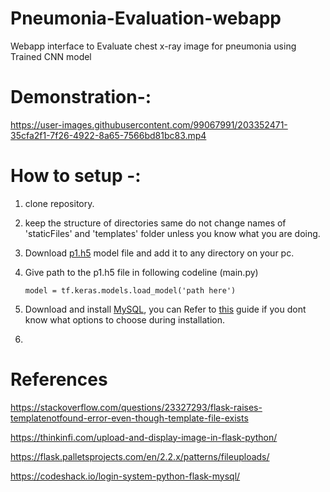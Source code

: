 # Pneumonia-Evaluation-webapp

Webapp interface to Evaluate chest x-ray image for pneumonia using Trained CNN model

# Demonstration-:
https://user-images.githubusercontent.com/99067991/203352471-35cfa2f1-7f26-4922-8a65-7566bd81bc83.mp4

# How to setup -:

1) clone repository.
2) keep the structure of directories same do not change names of 'staticFiles' and 'templates' folder unless you know what you are doing.
3) Download [p1.h5](https://drive.google.com/file/d/1U7O_mecksPVFuM7ZbEkz1wpwwDI97ccr/view?usp=sharing) model file and add it to any directory on your pc.
4) Give path to the p1.h5 file in following codeline (main.py)

    `model = tf.keras.models.load_model('path here')`
  
5) Download and install [MySQL](https://dev.mysql.com/downloads/installer/), you can Refer to [this](https://www.javatpoint.com/how-to-install-mysql) guide if you dont know what options to choose during installation.
6) 


# References

https://stackoverflow.com/questions/23327293/flask-raises-templatenotfound-error-even-though-template-file-exists

https://thinkinfi.com/upload-and-display-image-in-flask-python/

https://flask.palletsprojects.com/en/2.2.x/patterns/fileuploads/

https://codeshack.io/login-system-python-flask-mysql/
